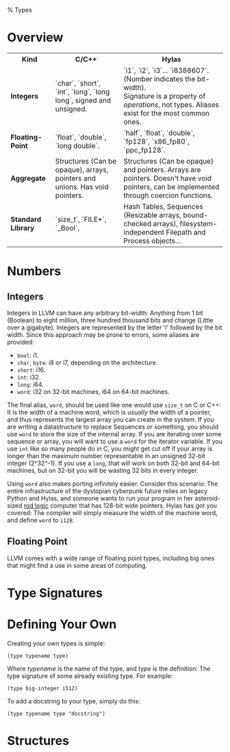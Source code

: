 % Types

# Overview

<table>
    <tr>
        <th><strong>Kind</strong></th><th><strong>C/C++</strong></th><th><strong>Hylas</strong></th>
    </tr>
    <tr>
        <td><strong>Integers</strong></td><td><span>`char`, `short`, `int`, `long`, `long long`, signed and unsigned.</span></td>
        <td><span>`i1`, `i2`, `i3`... `i8388607`. (Number indicates the bit-width).<br> Signature is a property of <em>operations</em>, not types.
        Aliases exist for the most common ones.</span></td>
    </tr>
    <tr>
        <td><strong>Floating-Point</strong></td><td><span>`float`, `double`, `long double`.</span></td>
		<td><span>`half`, `float`, `double`, `fp128`, `x86_fp80`, `ppc_fp128`.</span></td>
    </tr>
    <tr>
        <td><strong>Aggregate</strong></td><td><span>Structures (Can be opaque), arrays, pointers and unions. Has void pointers.</td><td>Structures (Can be opaque) and pointers. Arrays are pointers. Doesn't have void pointers, can be implemented through coercion functions.</span></td>
    </tr>
    <tr>
        <td><strong>Standard Library</strong></td><td><span>`size_t`, `FILE*`, `_Bool`.</span></td>
		<td><span>Hash Tables, Sequences (Resizable arrays, bound-checked arrays), filesystem-independent Filepath and Process objects...</span></td>
    </tr>
</table>

# Numbers

## Integers

Integers in LLVM can have any arbitrary bit-width: Anything from 1 bit (Boolean) to eight million, three hundred thousand bits and change (Little over a gigabyte). Integers are represented by the letter 'i' followed by the bit width. Since this approach may be prone to errors, some aliases are provided:

* `bool`: i1.
* `char`, `byte`: i8 or i7, depending on the architecture.
* `short`: i16.
* `int`: i32.
* `long`: i64.
* `word`: i32 on 32-bit machines, i64 on 64-bit machines.

The final alias, `word`, should be used like one would use `size_t` on C or C++: It is the width of a machine word, which is _usually_ the width of a pointer, and thus represents the largest array you can create in the system. If you are writing a datastructure to replace Sequences or something, you should use `word` to store the size of the internal array. If you are iterating over some sequence or array, you will want to use a `word` for the iterator variable. If you use `int` like so many people do in C, you might get cut off if your array is longer than the maximum number representable in an unsigned 32-bit integer (2^32^-1). If you use a `long`, that will work on both 32-bit and 64-bit machines, but on 32-bit you will be wasting 32 bits in every integer.

Using `word` also makes porting infinitely easier. Consider this scenario: The entire infrastructure of the dystopian cyberpunk future relies on legacy Python and Hylas, and someone wants to run your program in her asteroid-sized [rod logic](http://www.halcyon.com/nanojbl/NanoConProc/nanocon2.html) computer that has 128-bit wide pointers. Hylas has got you covered: The compiler will simply measure the width of the machine word, and define `word` to `i128`.

## Floating Point

LLVM comes with a wide range of floating point types, including big ones that might find a use in some areas of computing.

# Type Signatures



# Defining Your Own

Creating your own types is simple:

~~~~~~~~~~~~~~~~~~~~~~~~~~~~~~~~~~~~~~~~~~ {.commonlisp .Hylas}
(type typename type)
~~~~~~~~~~~~~~~~~~~~~~~~~~~~~~~~~~~~~~~~~~~~ 

Where _typename_ is the name of the type, and _type_ is the definition: The type signature of some already existing type. For example:

~~~~~~~~~~~~~~~~~~~~~~~~~~~~~~~~~~~~~~~~~~ {.commonlisp .Hylas}
(type big-integer i512)
~~~~~~~~~~~~~~~~~~~~~~~~~~~~~~~~~~~~~~~~~~~~ 

To add a docstring to your type, simply do this:

~~~~~~~~~~~~~~~~~~~~~~~~~~~~~~~~~~~~~~~~~~ {.commonlisp .Hylas}
(type typename type "docstring")
~~~~~~~~~~~~~~~~~~~~~~~~~~~~~~~~~~~~~~~~~~~~ 

# Structures
